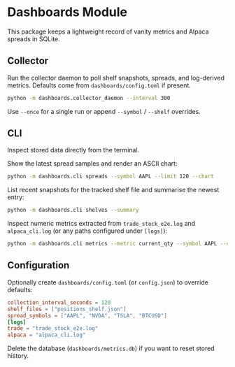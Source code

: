 # Dashboards Module

This package keeps a lightweight record of vanity metrics and Alpaca spreads in SQLite.

## Collector

Run the collector daemon to poll shelf snapshots, spreads, and log-derived metrics. Defaults come from `dashboards/config.toml` if present.

```bash
python -m dashboards.collector_daemon --interval 300
```

Use `--once` for a single run or append `--symbol` / `--shelf` overrides.

## CLI

Inspect stored data directly from the terminal.

Show the latest spread samples and render an ASCII chart:

```bash
python -m dashboards.cli spreads --symbol AAPL --limit 120 --chart
```

List recent snapshots for the tracked shelf file and summarise the newest entry:

```bash
python -m dashboards.cli shelves --summary
```

Inspect numeric metrics extracted from `trade_stock_e2e.log` and `alpaca_cli.log` (or any paths configured under `[logs]`):

```bash
python -m dashboards.cli metrics --metric current_qty --symbol AAPL --chart
```

## Configuration

Optionally create `dashboards/config.toml` (or `config.json`) to override defaults:

```toml
collection_interval_seconds = 120
shelf_files = ["positions_shelf.json"]
spread_symbols = ["AAPL", "NVDA", "TSLA", "BTCUSD"]
[logs]
trade = "trade_stock_e2e.log"
alpaca = "alpaca_cli.log"
```

Delete the database (`dashboards/metrics.db`) if you want to reset stored history.

